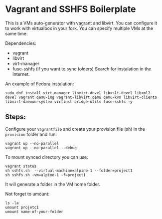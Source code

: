 
# Vagrant and SSHFS Boilerplate

This is a VMs auto-generator with vagrant and libvirt. 
You can configure it to work with virtualbox in your fork.
You can specify multiple VMs at the same time.

Dependencies:
- vagrant
- libvirt
- virt-manager
- fuse-sshfs (if you want to sync folders)
Search for instalation in the internet.

An example of Fedora instalation:

```
sudo dnf install virt-manager libvirt-devel libxslt-devel libxml2-devel vagrant qemu-img vagrant-libvirt qemu qemu-kvm libvirt-clients libvirt-daemon-system virtinst bridge-utils fuse-sshfs -y
```


## Steps:

Configure your `Vagrantfile` and create your provision file  (sh) in the `provision` folder and run:

```
vagrant up --no-parallel
vagrant up --no-parallel --debug
```

To mount synced directory you can use:

```
vagrant status
sh sshfs.sh  --virtual-machine=alpine-1 --folder=project1
sh sshfs.sh -vm=alpine-1 -f=project1
```

It will generate a folder in the VM home folder.

Not forget to umount:

```
ls -la
umount projetc1
umount name-of-your-folder
```

